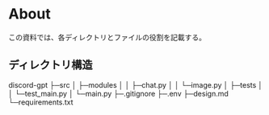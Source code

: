 # About
この資料では、各ディレクトリとファイルの役割を記載する。

## ディレクトリ構造
discord-gpt
├─src
│ ├─modules
│ │  ├─chat.py
│ │  └─image.py
│ ├─tests
│ │  └─test_main.py
│ └─main.py
├─.gitignore
├─.env
├─design.md
└─requirements.txt